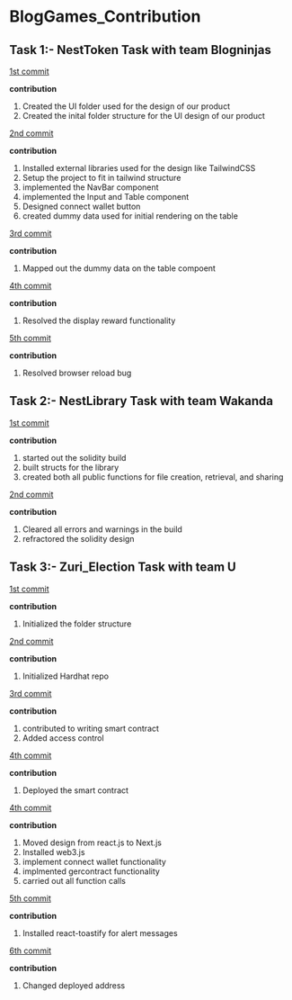 # BlogGames_Contribution

## Task 1:- NestToken Task with team Blogninjas
[1st commit](https://github.com/Ifenna-Pascal/blockgames-nestoken/commit/c2b51ce0cf28868a566bc217964cb79d43ecc1ee)

**contribution**
1. Created the UI folder used for the design of our product
2. Created the inital folder structure for the UI design of our product


[2nd commit](https://github.com/Ifenna-Pascal/blockgames-nestoken/commit/15996d1675eae8b63277b3a40ff4a86e07e7c2e4)

**contribution**
1. Installed external libraries used for the design like TailwindCSS
2. Setup the project to fit in tailwind structure
3. implemented the NavBar component
4. implemented the Input and Table component
5. Designed  connect wallet button
6. created dummy data used for initial rendering on the table


[3rd commit](https://github.com/Ifenna-Pascal/blockgames-nestoken/commit/2a4542a3554b448684a739c81af4fdb337cdf678)

**contribution**
1. Mapped out the dummy data on the table compoent


[4th commit](https://github.com/Destiny-01/blockgames-nestoken/commit/1797b9d3132af044f445ca3d6a7d7866080570d7)

**contribution**
1. Resolved the display reward functionality

[5th commit](https://github.com/Destiny-01/blockgames-nestoken/commit/7a2dd63182a002268bc775161b660fecccfd2a33)

**contribution**
1. Resolved browser reload bug



## Task 2:- NestLibrary Task with team Wakanda

[1st commit](https://github.com/Team-Wakanda/NestLibrary/commit/89347359b23e5514c7ecb515eb3498522a36b09b)

**contribution**
1. started out the solidity build
2. built structs for the library
3. created both all public functions for file creation, retrieval, and sharing

[2nd commit](https://github.com/Team-Wakanda/NestLibrary/commit/6c8d2a27e5ec6c8e5b5b70b2d442d999d355d7d1)

**contribution**
1. Cleared all errors and warnings in the build
2. refractored the solidity design

## Task 3:- Zuri_Election Task with team U
[1st commit](https://github.com/Ifenna-Pascal/Blockgames_task_3--VotingDapp/commit/cede8ba424c1fdcb1b0391cd131b5f6ff4a6e635)

**contribution**
1. Initialized the folder structure

[2nd commit](https://github.com/Ifenna-Pascal/Blockgames_task_3--VotingDapp/commit/c605d8f2a8976679127768a0d2f17e28c7f3bec3)

**contribution**
1. Initialized Hardhat repo

[3rd commit](https://github.com/Ifenna-Pascal/Blockgames_task_3--VotingDapp/commit/7156138219ad1fc491f4ef634a813f94e0a1d5c2)

**contribution**
1. contributed to writing smart contract
2. Added access control



[4th commit](https://github.com/Ifenna-Pascal/Blockgames_task_3--VotingDapp/commit/f3068ffa61eb957781b3ab1f1c708f1f45db3212)

**contribution**
1. Deployed the smart contract


[4th commit](https://github.com/Ifenna-Pascal/Voting_Dapp_Fronend/commit/3e6d38806932e89453448474d323a59bac60e819)

**contribution**
1. Moved design from react.js to Next.js
2. Installed web3.js
3. implement connect wallet functionality
4. implmented gercontract functionality
5. carried out all function calls

[5th commit](https://github.com/Ifenna-Pascal/Voting_Dapp_Fronend/commit/afed80187d3c8a17e855ad77b27496a0f00e165f)

**contribution**
1. Installed react-toastify for alert messages

[6th commit](https://github.com/Ifenna-Pascal/Voting_Dapp_Fronend/commit/d3700186e9e1ee1ae01eeb8bd14e10ccfd72320a)

**contribution**
1. Changed deployed address





